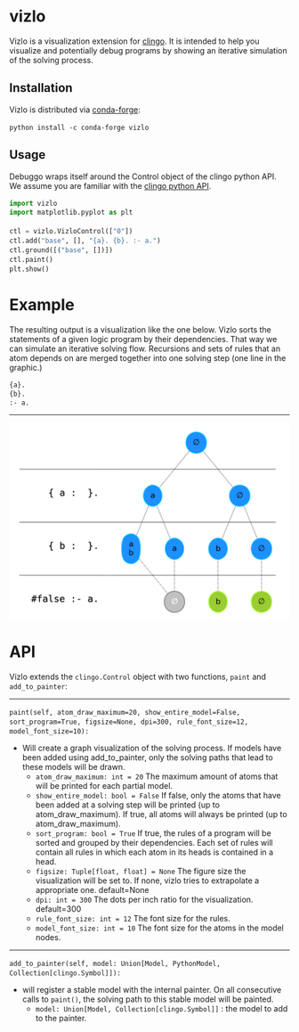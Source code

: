 # vizlo
Vizlo is a visualization extension for [clingo](https://potassco.org/clingo/). 
It is intended to help you visualize and potentially debug programs by showing an 
iterative simulation of the solving process.


## Installation

Vizlo is distributed via [conda-forge](https://conda-forge.org):

`python install -c conda-forge vizlo`
## Usage
Debuggo wraps itself around the Control object of the clingo python API. We assume you are familiar with the 
[clingo python API](https://potassco.org/clingo/python-api/5.4/).


```python
import vizlo
import matplotlib.pyplot as plt

ctl = vizlo.VizloControl(["0"])
ctl.add("base", [], "{a}. {b}. :- a.")
ctl.ground([("base", [])])
ctl.paint()
plt.show()
```

# Example
The resulting output is a visualization like the one below. Vizlo sorts the statements of a given logic
program by their dependencies. That way we can simulate an iterative solving flow. Recursions and sets of rules that an 
atom depends on are merged together into one solving step (one line in the graphic.) 

```
{a}.
{b}.
:- a.
```
---
![Example Program](docs/img/sample.png "Sample solver tree")

# API
Vizlo extends the `clingo.Control` object with two functions, `paint` and `add_to_painter`:

---

`paint(self, atom_draw_maximum=20, show_entire_model=False, sort_program=True, figsize=None, dpi=300, rule_font_size=12, model_font_size=10):`

* Will create a graph visualization of the solving process. If models have been added using add_to_painter,
         only the solving paths that lead to these models will be drawn.
  * `atom_draw_maximum: int = 20`
  The maximum amount of atoms that will be printed for each partial model.            
  * `show_entire_model: bool = False`
     If false, only the atoms that have been added at a solving step will be printed (up to atom_draw_maximum).
     If true, all atoms will always be printed (up to atom_draw_maximum).
  * `sort_program: bool = True`
     If true, the rules of a program will be sorted and grouped by their dependencies.
     Each set of rules will contain all rules in which each atom in its heads is contained in a head.
  * `figsize: Tuple[float, float] = None`
       The figure size the visualization will be set to. If none, vizlo tries to extrapolate a appropriate one.
            default=None
  * `dpi: int = 300`
       The dots per inch ratio for the visualization.
            default=300
  * `rule_font_size: int = 12`
       The font size for the rules.
  * `model_font_size: int = 10`
       The font size for the atoms in the model nodes.

---

`add_to_painter(self, model: Union[Model, PythonModel, Collection[clingo.Symbol]]):`
* will register a stable model with the internal painter. On all consecutive calls to `paint()`, the solving path to this stable model will be painted.
  * `model: Union[Model, Collection[clingo.Symbol]]` : the model to add to the painter.
